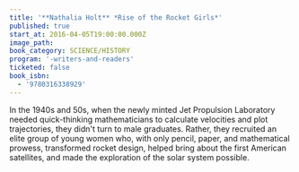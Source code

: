 ```yaml
---
title: '**Nathalia Holt** *Rise of the Rocket Girls*'
published: true
start_at: 2016-04-05T19:00:00.000Z
image_path:
book_category: SCIENCE/HISTORY
program: '-writers-and-readers'
ticketed: false
book_isbn:
  - '9780316338929'
---
```



In the 1940s and 50s, when the newly minted Jet Propulsion Laboratory needed quick-thinking mathematicians to calculate velocities and plot trajectories, they didn't turn to male graduates. Rather, they recruited an elite group of young women who, with only pencil, paper, and mathematical prowess, transformed rocket design, helped bring about the first American satellites, and made the exploration of the solar system possible.